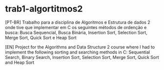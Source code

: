 # trab1-algortitmos2
[PT-BR]
Trabalho para a disciplina de Algoritmos e Estrutura de dados 2 onde tive que implementar em C os seguintes métodos de ordenção e busca:
Busca Sequencial, Busca Binária, Insertion Sort, Selection Sort, Merge Sort, Quick Sort e Heap Sort

[EN]
Project for the Algorithms and Data Structure 2 course where I had to implement the following sorting and searching methods in C:
Sequential Search, Binary Search, Insertion Sort, Selection Sort, Merge Sort, Quick Sort and Heap Sort


